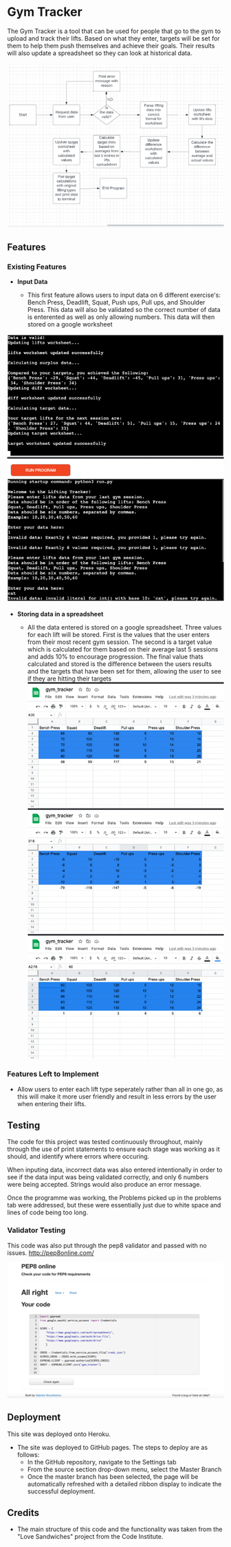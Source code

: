 # Gym Tracker

The Gym Tracker is a tool that can be used for people that go to the gym to upload and track their lifts. Based on what they enter, targets will be set for them to help them push themselves and achieve their goals. Their results will also update a spreadsheet so they can look at historical data.

![How it will opperate](/images/project%20plan.png)

## Features 


### Existing Features

- __Input Data__

  - This first feature allows users to input data on 6 different exercise's: Bench Press, Deadlift, Squat, Push ups, Pull ups, and Shoulder Press. This data will also be validated so the correct number of data is enterented as well as only allowing numbers. This data will then stored on a google worksheet

![When correct data is entered](/images/correct-data-input.png)
![When incorrect data is entered](/images/Validate-data.png)

- __Storing data in a spreadsheet__

  - All the data entered is stored on a google spreadsheet. Three values for each lift will be stored. First is the values that the user enters from their most recent gym session. The second is a target value which is calculated for them based on their average last 5 sessions and adds 10% to encourage progression. The final value thats calculated and stored is the difference between the users results and the targets that have been set for them, allowing the user to see if they are hitting their targets 
![When incorrect data is entered](/images/target-worksheet.png)
![When incorrect data is entered](/images/difference-worksheet.png)
![When incorrect data is entered](/images/lifts-worksheet.png)

### Features Left to Implement

- Allow users to enter each lift type seperately rather than all in one go, as this will make it more user friendly and result in less errors by the user when entering their lifts.

## Testing 
The code for this project was tested continuously throughout, mainly through the use of print statements to ensure each stage was working as it should, and identify where errors where occuring. 

When inputing data, incorrect data was also entered intentionally in order to see if the data input was being validated correctly, and only 6 numbers were being accepted. Strings would also produce an error message.

Once the programme was working, the Problems picked up in the problems tab were addressed, but these were essentially just due to white space and lines of code being too long.

### Validator Testing 
This code was also put through the pep8 validator and passed with no issues. http://pep8online.com/

![Validator result](/images/validator.png)

## Deployment

This site was deployed onto Heroku.
- The site was deployed to GitHub pages. The steps to deploy are as follows: 
  - In the GitHub repository, navigate to the Settings tab 
  - From the source section drop-down menu, select the Master Branch
  - Once the master branch has been selected, the page will be automatically refreshed with a detailed ribbon display to indicate the successful deployment. 

## Credits 
- The main structure of this code and the functionality was taken from the "Love Sandwiches" project from the Code Institute. 



